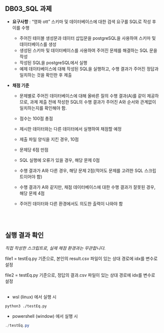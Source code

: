 ## DB03_SQL 과제
- **요구사항** : “영화 ott” 스키마 및 데이터베이스에 대한 검색 요구를 SQL로 작성 후 이를 수행
    - 주어진 테이블 생성문과 데이터 삽입문을 postgreSQL을 사용하여 스키마 및 데이터베이스를 생성
    - 생성된 스키마 및 데이터베이스를 사용하여 주어진 문제를 해결하는 SQL 문을 작성
    - 작성된 SQL을 postgreSQL에서 실행
    - 예제 데이타베이스에 대해 작성된 SQL을 실행하고, 수행 결과가 주어진 정답과 일치하는 것을 확인한 후 제출
      
- **채점 기준**
  - 문제별로 주어진 데이터베이스에 대해 올바른 질의 수행 결과(A)를 같이 제공하므로, 과제 제출 전에 작성한 SQL의 수행 결과가 주어진 A와 순서와 관계없이 일치하는지를 확인해야 함.

  - 점수는 100점 총점
  - 제시한 데이터와는 다른 데이터에서 실행하여 채점할 예정
  - 제출 파일 양식을 지킨 경우, 10점
  - 문제당 6점 만점
  - SQL 실행에 오류가 있을 경우, 해당 문제 0점
  - 수행 결과가 A와 다른 경우, 해당 문제 2점(적어도 문제를 고려한 SQL 스크립트이어야 함)
  - 수행 결과가 A와 같지만, 채점 데이터베이스에 대한 수행 결과가 잘못된 경우, 해당 문제 4점
  - 주어진 데이터와 다른 환경에서도 의도한 출력이 나와야 함

<br></br>
## 실행 결과 확인
*직접 작성한 스크립트로, 실제 채점 환경과는 무관합니다.*

file1 = testEq.py 기준으로, 본인의 result.csv 파일이 있는 상대 경로에 idx를 변수로 설정

file2 = testEq.py 기준으로, 정답의 결과.csv 파일이 있는 상대 경로에 idx를 변수로 설정 <br></br>

- wsl (linux) 에서 실행 시
```zsh
python3 ./testEq.py
```

- powershell (window) 에서 실행 시
```powershell
./testEq.py
```

